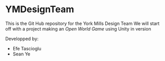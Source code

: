 # YMDesignTeam
This is the Git Hub repository for the York Mills Design Team
We will start off with a project making an *Open World Game* using Unity in version 

Developped by:
- Efe Tascioglu
- Sean Ye
